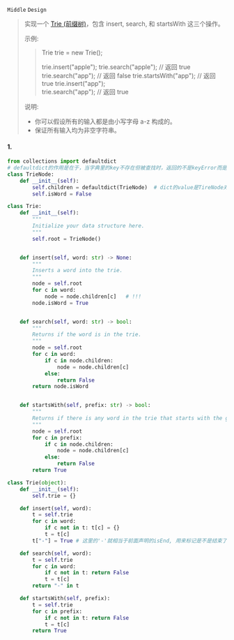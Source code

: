 `Middle`   `Design`

> 实现一个 [Trie (前缀树)]()，包含 insert, search, 和 startsWith 这三个操作。
>
> 示例:
>
> > Trie trie = new Trie();
> >
> > trie.insert("apple");
> > trie.search("apple");   // 返回 true
> > trie.search("app");     // 返回 false
> > trie.startsWith("app"); // 返回 true
> > trie.insert("app");   
> > trie.search("app");     // 返回 true
>
> 说明:
>
> - 你可以假设所有的输入都是由小写字母 a-z 构成的。
> - 保证所有输入均为非空字符串。

#### 1. 

```python
from collections import defaultdict
# defaultdict的作用是在于，当字典里的key不存在但被查找时，返回的不是keyError而是一个默认值
class TrieNode:
    def __init__(self):
        self.children = defaultdict(TrieNode)  # dict的value是TireNode对象而不是字符
        self.isWord = False

class Trie:
    def __init__(self):
        """
        Initialize your data structure here.
        """
        self.root = TrieNode()


    def insert(self, word: str) -> None:
        """
        Inserts a word into the trie.
        """
        node = self.root
        for c in word:
            node = node.children[c]   # !!!
        node.isWord = True


    def search(self, word: str) -> bool:
        """
        Returns if the word is in the trie.
        """
        node = self.root
        for c in word:
            if c in node.children:
                node = node.children[c]
            else:
                return False
        return node.isWord


    def startsWith(self, prefix: str) -> bool:
        """
        Returns if there is any word in the trie that starts with the given prefix.
        """
        node = self.root
        for c in prefix:
            if c in node.children:
                node = node.children[c]
            else:
                return False
        return True
```

```python
class Trie(object):
	def __init__(self):
		self.trie = {}

	def insert(self, word):
		t = self.trie
		for c in word:
			if c not in t: t[c] = {}
			t = t[c]
		t["-"] = True # 这里的'-'就相当于前面声明的isEnd, 用来标记是不是结束了, 因为是用字典实现的所以可以随便声明key去标记

	def search(self, word):
		t = self.trie
		for c in word:
			if c not in t: return False
			t = t[c]
		return "-" in t

	def startsWith(self, prefix):
		t = self.trie
		for c in prefix:
			if c not in t: return False
			t = t[c]
		return True
```





